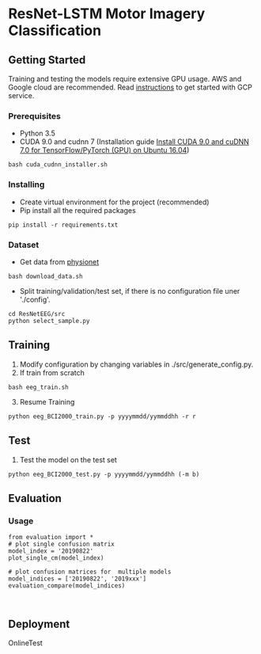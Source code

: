 # ResNet-LSTM Motor Imagery Classification

## Getting Started
Training and testing the models require extensive GPU usage. AWS and Google cloud are recommended. Read [instructions](./gcloud_tutorial/README.md) to get started with GCP service.

### Prerequisites

* Python 3.5
* CUDA 9.0 and cudnn 7 (Installation guide [Install CUDA 9.0 and cuDNN 7.0 for TensorFlow/PyTorch (GPU) on Ubuntu 16.04](https://medium.com/repro-repo/install-cuda-and-cudnn-for-tensorflow-gpu-on-ubuntu-79306e4ac04e))
```
bash cuda_cudnn_installer.sh
```

### Installing
* Create virtual environment for the project (recommended)
* Pip install all the required packages

```
pip install -r requirements.txt
```

### Dataset
* Get data from [physionet](https://www.physionet.org/content/eegmmidb/1.0.0/)
```
bash download_data.sh
```
* Split training/validation/test set, if there is no configuration file uner './config'. 
```
cd ResNetEEG/src
python select_sample.py
```

## Training

1. Modify configuration by changing variables in ./src/generate_config.py.
2. If train from scratch
```
bash eeg_train.sh
```
3. Resume Training
```
python eeg_BCI2000_train.py -p yyyymmdd/yymmddhh -r r
```

## Test

1. Test the model on the test set

```
python eeg_BCI2000_test.py -p yyyymmdd/yymmddhh (-m b)
```

## Evaluation
### Usage 
```
from evaluation import *
# plot single confusion matrix
model_index = '20190822'
plot_single_cm(model_index)

# plot confusion matrices for  multiple models
model_indices = ['20190822', '2019xxx']
evaluation_compare(model_indices)



```

## Deployment

OnlineTest
